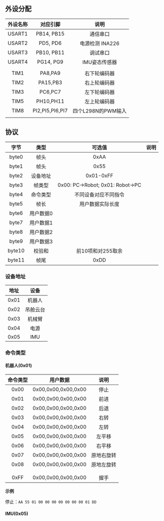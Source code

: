 

## 外设分配

| 外设名称 |    对应引脚     |        说明        |
| :------: | :-------------: | :----------------: |
|  USART1  |   PB14, PB15    |      通信串口      |
|  USART2  |    PD5, PD6     |  电源检测 INA226   |
|  USART3  |   PB10, PB11    |      调试串口      |
|  USART4  |    PG14, PG9    |   IMU姿态传感器    |
|          |                 |                    |
|   TIM1   |     PA8,PA9     |    右下轮编码器    |
|   TIM2   |    PA15,PB3     |    右上轮编码器    |
|   TIM3   |     PC6,PC7     |    左下轮编码器    |
|   TIM5   |    PH10,PH11    |    左上轮编码器    |
|   TIM8   | PI2,PI5,PI6,PI7 | 四个L298N的PWM输入 |
|          |                 |                    |





## 协议

|  字节  |   类型    |              可选值              | 说明 |
| :----: | :-------: | :------------------------------: | ---- |
| byte0  |   帧头    |               0xAA               |      |
| byte1  |   帧头    |               0x55               |      |
| byte2  | 设备地址  |            0x01-0xFF             |      |
| byte3  |  帧类型   | 0x00: PC->Robot; 0x01: Robot->PC |      |
| byte4  | 命令类型  |       不同设备对应不同指令       |      |
| byte5  |   帧长    |         用户数据实际长度         |      |
| byte6  | 用户数据0 |                                  |      |
| byte7  | 用户数据1 |                                  |      |
| byte8  | 用户数据2 |                                  |      |
| byte9  | 用户数据3 |                                  |      |
| byte10 |  校验和   |        前10项和对255取余         |      |
| byte11 |   帧尾    |               0xDD               |      |



### 设备地址

| 地址 |   设备   |
| :--: | :------: |
| 0x01 |  机器人  |
| 0x02 | 吊舱云台 |
| 0x03 |  机械臂  |
| 0x04 |   电源   |
| 0x05 |   IMU    |

### 命令类型

#### 机器人(0x01)

| 命令类型 |      用户数据       |    说明    |
| :------: | :-----------------: | :--------: |
|   0x00   | 0x00,0x00,0x00,0x00 |    停止    |
|   0x01   | 0x00,0x00,0x00,0x00 |    前进    |
|   0x02   | 0x00,0x00,0x00,0x00 |    后退    |
|   0x03   | 0x00,0x00,0x00,0x00 |    右转    |
|   0x04   | 0x00,0x00,0x00,0x00 |    左转    |
|   0x05   | 0x00,0x00,0x00,0x00 |   左平移   |
|   0x06   | 0x00,0x00,0x00,0x00 |   右平移   |
|   0x07   | 0x00,0x00,0x00,0x00 | 原地右旋转 |
|   0x08   | 0x00,0x00,0x00,0x00 | 原地左旋转 |
|          |                     |            |
|          |                     |            |
|   0xFF   | 0x00,0x00,0x00,0x00 |    握手    |

**示例**

停止：`AA 55 01 00 00 00 00 00 00 00 01 DD `



#### IMU(0x05)











